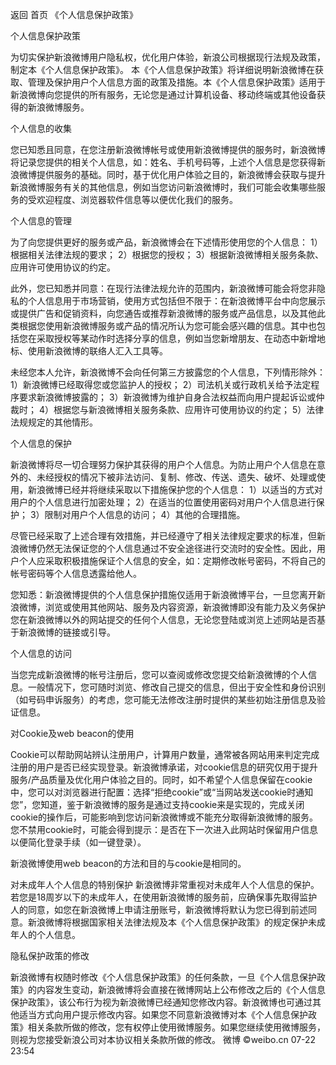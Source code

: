返回
首页
《个人信息保护政策》

个人信息保护政策


为切实保护新浪微博用户隐私权，优化用户体验，新浪公司根据现行法规及政策，制定本《个人信息保护政策》。 本《个人信息保护政策》将详细说明新浪微博在获取、管理及保护用户个人信息方面的政策及措施。本《个人信息保护政策》适用于新浪微博向您提供的所有服务，无论您是通过计算机设备、移动终端或其他设备获得的新浪微博服务。

个人信息的收集

您已知悉且同意，在您注册新浪微博帐号或使用新浪微博提供的服务时，新浪微博将记录您提供的相关个人信息，如：姓名、手机号码等，上述个人信息是您获得新浪微博提供服务的基础。同时，基于优化用户体验之目的，新浪微博会获取与提升新浪微博服务有关的其他信息，例如当您访问新浪微博时，我们可能会收集哪些服务的受欢迎程度、浏览器软件信息等以便优化我们的服务。


个人信息的管理

为了向您提供更好的服务或产品，新浪微博会在下述情形使用您的个人信息：
1）根据相关法律法规的要求；
2）根据您的授权；
3）根据新浪微博相关服务条款、应用许可使用协议的约定。

此外，您已知悉并同意：在现行法律法规允许的范围内，新浪微博可能会将您非隐私的个人信息用于市场营销，使用方式包括但不限于：在新浪微博平台中向您展示或提供广告和促销资料，向您通告或推荐新浪微博的服务或产品信息，以及其他此类根据您使用新浪微博服务或产品的情况所认为您可能会感兴趣的信息。其中也包括您在采取授权等某动作时选择分享的信息，例如当您新增朋友、在动态中新增地标、使用新浪微博的联络人汇入工具等。

未经您本人允许，新浪微博不会向任何第三方披露您的个人信息，下列情形除外：
1）新浪微博已经取得您或您监护人的授权；
2）司法机关或行政机关给予法定程序要求新浪微博披露的；
3）新浪微博为维护自身合法权益而向用户提起诉讼或仲裁时；
4）根据您与新浪微博相关服务条款、应用许可使用协议的约定；
5）法律法规规定的其他情形。

个人信息的保护

新浪微博将尽一切合理努力保护其获得的用户个人信息。为防止用户个人信息在意外的、未经授权的情况下被非法访问、复制、修改、传送、遗失、破坏、处理或使用，新浪微博已经并将继续采取以下措施保护您的个人信息：
1）以适当的方式对用户的个人信息进行加密处理；
2）在适当的位置使用密码对用户个人信息进行保护；
3）限制对用户个人信息的访问；
4）其他的合理措施。

尽管已经采取了上述合理有效措施，并已经遵守了相关法律规定要求的标准，但新浪微博仍然无法保证您的个人信息通过不安全途径进行交流时的安全性。因此，用户个人应采取积极措施保证个人信息的安全，如：定期修改帐号密码，不将自己的帐号密码等个人信息透露给他人。

您知悉：新浪微博提供的个人信息保护措施仅适用于新浪微博平台，一旦您离开新浪微博，浏览或使用其他网站、服务及内容资源，新浪微博即没有能力及义务保护您在新浪微博以外的网站提交的任何个人信息，无论您登陆或浏览上述网站是否基于新浪微博的链接或引导。

个人信息的访问

当您完成新浪微博的帐号注册后，您可以查阅或修改您提交给新浪微博的个人信息。一般情况下，您可随时浏览、修改自己提交的信息，但出于安全性和身份识别（如号码申诉服务）的考虑，您可能无法修改注册时提供的某些初始注册信息及验证信息。

对Cookie及web beacon的使用

Cookie可以帮助网站辨认注册用户，计算用户数量，通常被各网站用来判定完成注册的用户是否已经实现登录。新浪微博承诺，对cookie信息的研究仅用于提升服务/产品质量及优化用户体验之目的。同时，如不希望个人信息保留在cookie中，您可以对浏览器进行配置：选择“拒绝cookie”或“当网站发送cookie时通知您”，您知道，鉴于新浪微博的服务是通过支持cookie来是实现的，完成关闭cookie的操作后，可能影响到您访问新浪微博或不能充分取得新浪微博的服务。您不禁用cookie时，可能会得到提示：是否在下一次进入此网站时保留用户信息以便简化登录手续（如一键登录）。

新浪微博使用web beacon的方法和目的与cookie是相同的。

对未成年人个人信息的特别保护
新浪微博非常重视对未成年人个人信息的保护。若您是18周岁以下的未成年人，在使用新浪微博的服务前，应确保事先取得监护人的同意，如您在新浪微博上申请注册账号，新浪微博将默认为您已得到前述同意。新浪微博将根据国家相关法律法规及本《个人信息保护政策》的规定保护未成年人的个人信息。

隐私保护政策的修改

新浪微博有权随时修改《个人信息保护政策》的任何条款，一旦《个人信息保护政策》的内容发生变动，新浪微博将会直接在微博网站上公布修改之后的《个人信息保护政策》，该公布行为视为新浪微博已经通知您修改内容。新浪微博也可通过其他适当方式向用户提示修改内容。如果您不同意新浪微博对本《个人信息保护政策》相关条款所做的修改，您有权停止使用微博服务。如果您继续使用微博服务，则视为您接受新浪公司对本协议相关条款所做的修改。
微博 ©weibo.cn 07-22 23:54
